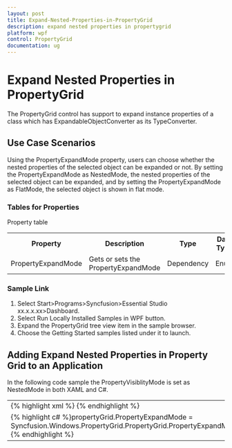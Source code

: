 ```yaml
---
layout: post
title: Expand-Nested-Properties-in-PropertyGrid
description: expand nested properties in propertygrid
platform: wpf
control: PropertyGrid 
documentation: ug
---
```


# Expand Nested Properties in PropertyGrid

The PropertyGrid control has support to expand instance properties of a class which has ExpandableObjectConverter as its TypeConverter.

##  Use Case Scenarios

Using the PropertyExpandMode property, users can choose whether the nested properties of the selected object can be expanded or not. By setting the PropertyExpandMode as NestedMode, the nested properties of the selected object can be expanded, and by setting the PropertyExpandMode as FlatMode, the selected object is shown in flat mode.

### Tables for Properties



Property table

<table>
<tr>
<th>
Property </th><th>
Description </th><th>
Type </th><th>
Data Type </th></tr>
<tr>
<td>
PropertyExpandMode</td><td>
Gets or sets the PropertyExpandMode</td><td>
Dependency</td><td>
Enum</td></tr>
</table>


###  Sample Link

1. Select Start>Programs>Syncfusion>Essential Studio xx.x.x.xx>Dashboard.
2. Select Run Locally Installed Samples in WPF button.
3. Expand the PropertyGrid tree view item in the sample browser.
4. Choose the Getting Started samples listed under it to launch. 



## Adding Expand Nested Properties in Property Grid to an Application 

In the following code sample the PropertyVisiblityMode is set as NestedMode in both XAML and C#.



<table>
<tr>
<td>
{% highlight xml %}<syncfusion:PropertyGrid Name="propertyGrid" PropertyExpandMode="NestedMode">            </syncfusion:PropertyGrid>{% endhighlight %}</td></tr>
<tr>
<td>
{% highlight c# %}propertyGrid.PropertyExpandMode = Syncfusion.Windows.PropertyGrid.PropertyGrid.PropertyExpandModes.NestedMode; {% endhighlight %} </td></tr>
</table>


